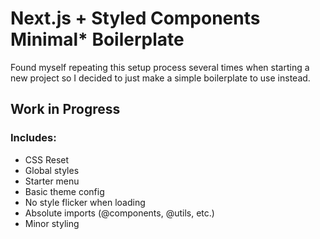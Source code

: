 # Next.js + Styled Components Minimal\* Boilerplate

Found myself repeating this setup process several times when starting a new project so I decided to just make a simple boilerplate to use instead.

## Work in Progress

### **Includes:**

- CSS Reset
- Global styles
- Starter menu
- Basic theme config
- No style flicker when loading
- Absolute imports (@components, @utils, etc.)
- Minor styling
